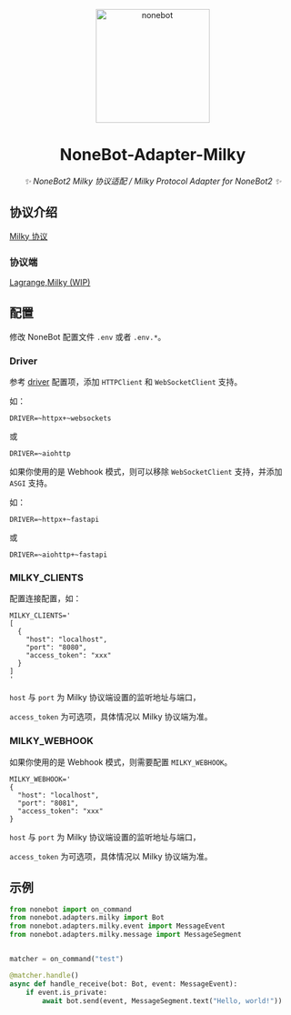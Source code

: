 <p align="center">
  <a href="https://nonebot.dev/"><img src="https://nonebot.dev/logo.png" width="200" height="200" alt="nonebot"></a>
</p>

<div align="center">

# NoneBot-Adapter-Milky

_✨ NoneBot2 Milky 协议适配 / Milky Protocol Adapter for NoneBot2 ✨_

</div>

## 协议介绍

[Milky 协议](https://milky.ntqqrev.org/)

### 协议端

[Lagrange,Milky (WIP)](https://github.com/LagrangeDev/LagrangeV2/)

## 配置

修改 NoneBot 配置文件 `.env` 或者 `.env.*`。

### Driver

参考 [driver](https://nonebot.dev/docs/appendices/config#driver) 配置项，添加 `HTTPClient` 和 `WebSocketClient` 支持。

如：

```dotenv
DRIVER=~httpx+~websockets
```

或

```dotenv
DRIVER=~aiohttp
```

如果你使用的是 Webhook 模式，则可以移除 `WebSocketClient` 支持，并添加 `ASGI` 支持。

如：

```dotenv
DRIVER=~httpx+~fastapi
```

或

```dotenv
DRIVER=~aiohttp+~fastapi
```

### MILKY_CLIENTS

配置连接配置，如：

```dotenv
MILKY_CLIENTS='
[
  {
    "host": "localhost",
    "port": "8080",
    "access_token": "xxx"
  }
]
'
```

`host` 与 `port` 为 Milky 协议端设置的监听地址与端口，

`access_token` 为可选项，具体情况以 Milky 协议端为准。

### MILKY_WEBHOOK

如果你使用的是 Webhook 模式，则需要配置 `MILKY_WEBHOOK`。

```dotenv
MILKY_WEBHOOK='
{
  "host": "localhost",
  "port": "8081",
  "access_token": "xxx"
}
```

`host` 与 `port` 为 Milky 协议端设置的监听地址与端口，

`access_token` 为可选项，具体情况以 Milky 协议端为准。

## 示例

```python
from nonebot import on_command
from nonebot.adapters.milky import Bot
from nonebot.adapters.milky.event import MessageEvent
from nonebot.adapters.milky.message import MessageSegment


matcher = on_command("test")

@matcher.handle()
async def handle_receive(bot: Bot, event: MessageEvent):
    if event.is_private:
        await bot.send(event, MessageSegment.text("Hello, world!"))
```
